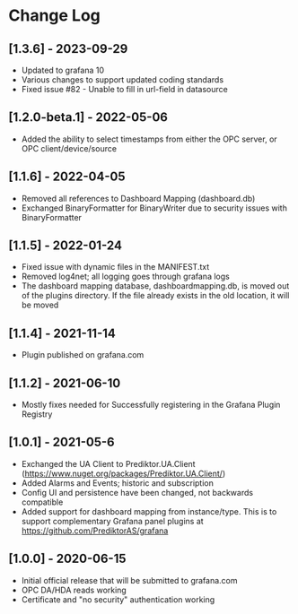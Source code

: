 # Change Log
## [1.3.6] - 2023-09-29
- Updated to grafana 10
- Various changes to support updated coding standards
- Fixed issue #82 - Unable to fill in url-field in datasource


## [1.2.0-beta.1] - 2022-05-06
- Added the ability to select timestamps from either the OPC server, or OPC client/device/source

## [1.1.6] - 2022-04-05
- Removed all references to Dashboard Mapping (dashboard.db)
- Exchanged BinaryFormatter for BinaryWriter due to security issues with BinaryFormatter

## [1.1.5] - 2022-01-24
- Fixed issue with dynamic files in the MANIFEST.txt
- Removed log4net; all logging goes through grafana logs
- The dashboard mapping database, dashboardmapping.db, is moved out of the plugins directory. If the file already exists in the old location, it will be moved

## [1.1.4] - 2021-11-14
- Plugin published on grafana.com

## [1.1.2] - 2021-06-10
- Mostly fixes needed for Successfully registering in the Grafana Plugin Registry

## [1.0.1] - 2021-05-6
- Exchanged the UA Client to Prediktor.UA.Client (https://www.nuget.org/packages/Prediktor.UA.Client/)
- Added Alarms and Events; historic and subscription
- Config UI and persistence have been changed, not backwards compatible
- Added support for dashboard mapping from instance/type. This is to support complementary Grafana panel plugins at https://github.com/PrediktorAS/grafana

## [1.0.0] - 2020-06-15

- Initial official release that will be submitted to grafana.com
- OPC DA/HDA reads working
- Certificate and "no security" authentication working


